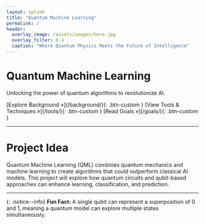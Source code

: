```yaml
---
layout: splash
title: "Quantum Machine Learning"
permalink: /
header:
  overlay_image: /assets/images/hero.jpg
  overlay_filter: 0.4
  caption: "Where Quantum Physics Meets the Future of Intelligence"
---
```


<div class="hero-content">
  <h1 class="hero-title">Quantum Machine Learning</h1>
  <p class="hero-tagline">Unlocking the power of quantum algorithms to revolutionize AI.</p>
  <p>
    [Explore Background »](/background/){: .btn-custom }
    [View Tools & Techniques »](/tools/){: .btn-custom }
    [Read Goals »](/goals/){: .btn-custom }
  </p>
</div>

---

# **Project Idea**
Quantum Machine Learning (QML) combines quantum mechanics and machine learning to create algorithms that could outperform classical AI models. This project will explore how quantum circuits and qubit-based approaches can enhance learning, classification, and prediction.

---

{: .notice--info}
**Fun Fact:** A single qubit can represent a superposition of 0 and 1, meaning a quantum model can explore multiple states simultaneously.
